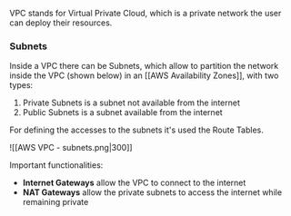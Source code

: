 VPC stands for Virtual Private Cloud, which is a private network the user can deploy their resources.

### Subnets

Inside a VPC there can be Subnets, which allow to partition the network inside the VPC (shown below) in an [[AWS Availability Zones]], with two types:
1. Private Subnets is a subnet not available from the internet
2. Public Subnets is a subnet available from the internet

For defining the accesses to the subnets it's used the Route Tables.

![[AWS VPC - subnets.png|300]]

Important functionalities:
- **Internet Gateways** allow the VPC to connect to the internet
- **NAT Gateways** allow the private subnets to access the internet while remaining private
